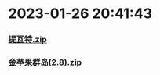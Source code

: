 # 2023-01-26 20:41:43

### [提瓦特.zip](https://raw.githubusercontent.com/Sam5440/Genshin_Impact_Teleport_Files/main/AutoGeneratePoint/Points%28SortByItemKind%29%5Bver3.1-Test%5D%5Bcn-en%5D%5B2022-10-25%5D/TeleportAll%20%5Bv3.1%5D%5B20M-2%5D%5B3M-yoffset%5D%5BCN%5D/%E6%A4%8D%E7%89%A9/%E5%A0%87%E7%93%9C/%E6%8F%90%E7%93%A6%E7%89%B9.zip)

### [金苹果群岛(2.8).zip](https://raw.githubusercontent.com/Sam5440/Genshin_Impact_Teleport_Files/main/AutoGeneratePoint/Points%28SortByItemKind%29%5Bver3.1-Test%5D%5Bcn-en%5D%5B2022-10-25%5D/TeleportAll%20%5Bv3.1%5D%5B20M-2%5D%5B3M-yoffset%5D%5BCN%5D/%E6%A4%8D%E7%89%A9/%E5%A0%87%E7%93%9C/%E9%87%91%E8%8B%B9%E6%9E%9C%E7%BE%A4%E5%B2%9B%282.8%29.zip)

